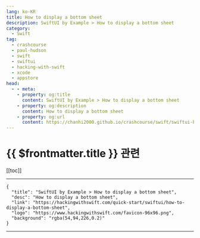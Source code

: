 ```yaml
---
lang: ko-KR
title: How to display a bottom sheet
description: SwiftUI by Example > How to display a bottom sheet
category:
  - Swift
tag: 
  - crashcourse
  - paul-hudson
  - swift
  - swiftui
  - hacking-with-swift
  - xcode
  - appstore
head:
  - - meta:
    - property: og:title
      content: SwiftUI by Example > How to display a bottom sheet
    - property: og:description
      content: How to display a bottom sheet
    - property: og:url
      content: https://chanhi2000.github.io/crashcourse/swift/swiftui-by-example/15-presenting-views/how-to-display-a-bottom-sheet.html
---
```


# {{ $frontmatter.title }} 관련

[[toc]]

---

```component VPCard
{
  "title": "SwiftUI by Example > How to display a bottom sheet",
  "desc": "How to display a bottom sheet",
  "link": "https://hackingwithswift.com/quick-start/swiftui/how-to-display-a-bottom-sheet",
  "logo": "https://www.hackingwithswift.com/favicon-96x96.png",
  "background": "rgba(54,94,226,0.2)"
}
```

---

<TagLinks />